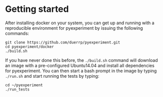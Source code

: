 # Getting started

After installing docker on your system, you can get up and running
with a reproducible environment for pyexperiment by issuing the
following commands:

```
git clone https://github.com/duerrp/pyexperiment.git
cd pyexperiment/docker
./build.sh
```

If you have never done this before, the `./build.sh` command will
download an image with a pre-configured Ubuntu14.04 and install all
dependencies for pyexperiment. You can then start a bash prompt in the
image by typing `./run.sh` and start running the tests by typing:

```
cd ~/pyexperiment
./run_tests
```
